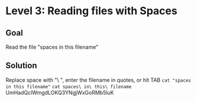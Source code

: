 # Level 3: Reading files with Spaces
## Goal
Read the file "spaces in this filename"
## Solution
Replace space with "\ ", enter the filename in quotes, or hit TAB
`cat "spaces in this filename"`
`cat spaces\ in\ this\ filename`
UmHadQclWmgdLOKQ3YNgjWxGoRMb5luK